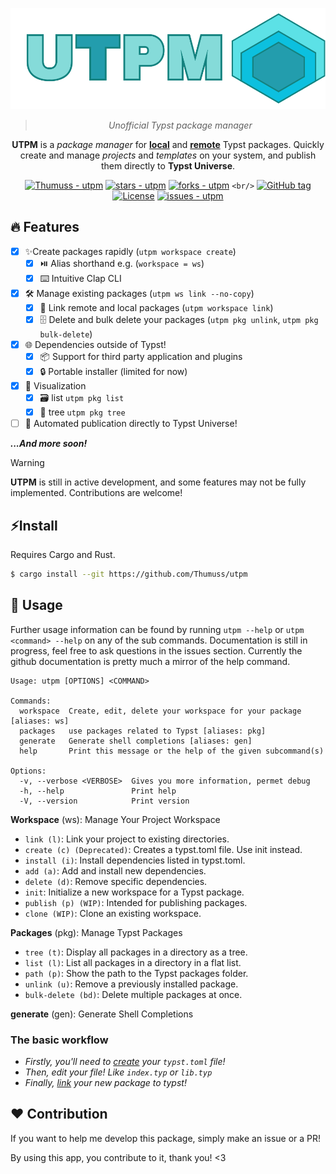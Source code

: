 <div align="center">

![UTPM logo](./assets/logo.svg)

> _Unofficial Typst package manager_

**UTPM** is a _package manager_ for **[local](https://github.com/typst/packages#local-packages)** and **[remote](https://github.com/typst/packages)** Typst packages. Quickly create and manage _projects_ and _templates_ on your system, and publish them directly to **Typst Universe**.

[![Thumuss - utpm](https://img.shields.io/static/v1?label=Thumuss&message=utpm&color=blue&logo=github)](https://github.com/Thumuss/utpm "Go to GitHub repo")
[![stars - utpm](https://img.shields.io/github/stars/Thumuss/utpm?style=social)](https://github.com/Thumuss/utpm)
[![forks - utpm](https://img.shields.io/github/forks/Thumuss/utpm?style=social)](https://github.com/Thumuss/utpm)
`<br/>`
[![GitHub tag](https://img.shields.io/github/tag/Thumuss/utpm?include_prereleases=&sort=semver&color=blue)](https://github.com/Thumuss/utpm/releases/)
[![License](https://img.shields.io/badge/License-MIT-blue)](#license)
[![issues - utpm](https://img.shields.io/github/issues/Thumuss/utpm)](https://github.com/Thumuss/utpm/issues)

</div>

## 🔥 Features

- [X] ✨Create packages rapidly (`utpm workspace create`)
  - [X] ⏯️ Alias shorthand e.g. (`workspace = ws`)
  - [X] ⌨️ Intuitive Clap CLI
- [X] 🛠 Manage existing packages (`utpm ws link --no-copy`)
  - [X] 🔗 Link remote and local packages (`utpm workspace link`)
  - [X] 🗄️ Delete and bulk delete your packages (`utpm pkg unlink`, `utpm pkg bulk-delete`)
- [X] 🌐 Dependencies outside of Typst!
  - [X] 📦 Support for third party application and plugins
  - [X] 🔒 Portable installer (limited for now)
- [X] 📃 Visualization
  - [X] 🗃️ list `utpm pkg list`
  - [X] 🌲 tree `utpm pkg tree`
- [ ] 🚀 Automated publication directly to Typst Universe!

**_...And more soon!_**

> [!WARNING]
> **UTPM** is still in active development, and some features may not be fully implemented. Contributions are welcome!

<div id="install">

## ⚡Install

Requires Cargo and Rust.

```bash
$ cargo install --git https://github.com/Thumuss/utpm
```

<div/>

<div id="usage">

## 🎰 Usage

Further usage information can be found by running `utpm --help` or `utpm <command> --help` on any of the sub commands. Documentation is still in progress, feel free to ask questions in the issues section. Currently the github documentation is pretty much a mirror of the help command.

```
Usage: utpm [OPTIONS] <COMMAND>

Commands:
  workspace  Create, edit, delete your workspace for your package [aliases: ws]
  packages   use packages related to Typst [aliases: pkg]
  generate   Generate shell completions [aliases: gen]
  help       Print this message or the help of the given subcommand(s)

Options:
  -v, --verbose <VERBOSE>  Gives you more information, permet debug
  -h, --help               Print help
  -V, --version            Print version
```

**Workspace** (ws): Manage Your Project Workspace

- `link (l)`: Link your project to existing directories.
- `create (c) (Deprecated)`: Creates a typst.toml file. Use init instead.
- `install (i)`: Install dependencies listed in typst.toml.
- `add (a)`: Add and install new dependencies.
- `delete (d)`: Remove specific dependencies.
- `init`: Initialize a new workspace for a Typst package.
- `publish (p) (WIP)`: Intended for publishing packages.
- `clone (WIP)`: Clone an existing workspace.

**Packages** (pkg): Manage Typst Packages

- `tree (t)`: Display all packages in a directory as a tree.
- `list (l)`: List all packages in a directory in a flat list.
- `path (p)`: Show the path to the Typst packages folder.
- `unlink (u)`: Remove a previously installed package.
- `bulk-delete (bd)`: Delete multiple packages at once.

**generate** (gen): Generate Shell Completions

### The basic workflow

- _Firstly, you'll need to [create](#create) your `typst.toml` file!_
- _Then, edit your file! Like `index.typ` or `lib.typ`_
- _Finally, [link](#link) your new package to typst!_

<div/>

<div id="contribution">

## ❤️ Contribution

If you want to help me develop this package, simply make an issue or a PR!

By using this app, you contribute to it, thank you! <3

</div>

